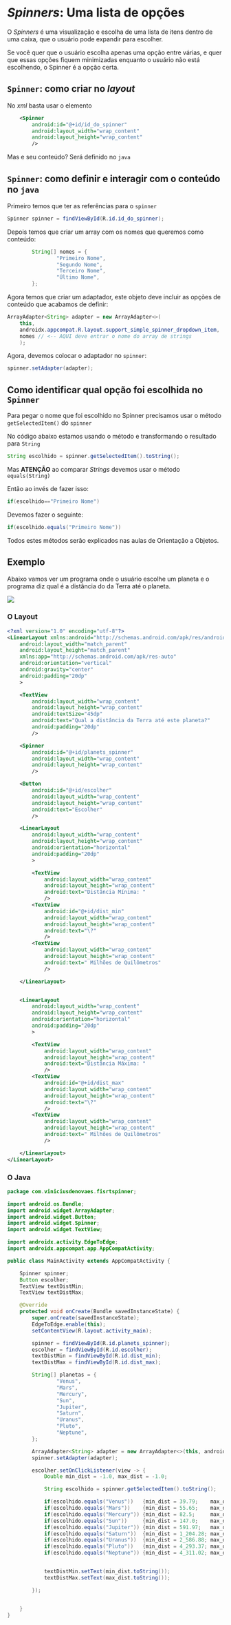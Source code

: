 # *Spinners*: Uma lista de opções

O *Spinners* é uma visualização e escolha de uma lista de itens dentro de uma caixa, que o usuário pode expandir para escolher.

Se você quer que o usuário escolha apenas uma opção entre várias, e quer que essas opções fiquem minimizadas enquanto o usuário não está escolhendo, o Spinner é a opção certa.

## `Spinner`: como criar no *layout*

No *xml* basta usar o elemento <spinner>


```xml
    <Spinner
        android:id="@+id/id_do_spinner"
        android:layout_width="wrap_content"
        android:layout_height="wrap_content"
        />
```

Mas e seu conteúdo? Será definido no `java`

## `Spinner`: como definir e interagir com o conteúdo no `java`

Primeiro temos que ter as referências para o `spinner`

```java
Spinner spinner = findViewById(R.id.id_do_spinner);
```

Depois temos que criar um array com os nomes que queremos como conteúdo:

```java
        String[] nomes = {
                "Primeiro Nome",
                "Segundo Nome",
                "Terceiro Nome",
                "Último Nome",
        };
```

Agora temos que criar um adaptador, este objeto deve incluir as opções de conteúdo que acabamos de definir:

```java
ArrayAdapter<String> adapter = new ArrayAdapter<>(
    this, 
    androidx.appcompat.R.layout.support_simple_spinner_dropdown_item, 
    nomes // <-- AQUI deve entrar o nome do array de strings
    );
```

Agora, devemos colocar o adaptador no `spinner`:

```java
spinner.setAdapter(adapter);
```


## Como identificar qual opção foi escolhida no `Spinner`

Para pegar o nome que foi escolhido no Spinner precisamos usar o método `getSelectedItem()` do `spinner`

No código abaixo estamos usando o método e transformando o resultado para `String`

```java
String escolhido = spinner.getSelectedItem().toString();
```

Mas **ATENÇÃO** ao comparar *Strings* devemos usar o método `equals(String)`

Então ao invés de fazer isso:
```java
if(escolhido=="Primeiro Nome")
```


Devemos fazer o seguinte:
```java
if(escolhido.equals("Primeiro Nome"))
```

Todos estes métodos serão explicados nas aulas de Orientação a Objetos.


## Exemplo
Abaixo vamos ver um programa onde o usuário escolhe um planeta e o programa diz qual é a distância do da Terra até o planeta.


![](spinner.jpeg)

### O Layout

```xml
<?xml version="1.0" encoding="utf-8"?>
<LinearLayout xmlns:android="http://schemas.android.com/apk/res/android"
    android:layout_width="match_parent"
    android:layout_height="match_parent"
    xmlns:app="http://schemas.android.com/apk/res-auto"
    android:orientation="vertical"
    android:gravity="center"
    android:padding="20dp"
    >

    <TextView
        android:layout_width="wrap_content"
        android:layout_height="wrap_content"
        android:textSize="45dp"
        android:text="Qual a distância da Terra até este planeta?"
        android:padding="20dp"
        />

    <Spinner
        android:id="@+id/planets_spinner"
        android:layout_width="wrap_content"
        android:layout_height="wrap_content"
        />

    <Button
        android:id="@+id/escolher"
        android:layout_width="wrap_content"
        android:layout_height="wrap_content"
        android:text="Escolher"
        />

    <LinearLayout
        android:layout_width="wrap_content"
        android:layout_height="wrap_content"
        android:orientation="horizontal"
        android:padding="20dp"
        >

        <TextView
            android:layout_width="wrap_content"
            android:layout_height="wrap_content"
            android:text="Distância Mínima: "
            />
        <TextView
            android:id="@+id/dist_min"
            android:layout_width="wrap_content"
            android:layout_height="wrap_content"
            android:text="\?"
            />
        <TextView
            android:layout_width="wrap_content"
            android:layout_height="wrap_content"
            android:text=" Milhões de Quilômetros"
            />

    </LinearLayout>


    <LinearLayout
        android:layout_width="wrap_content"
        android:layout_height="wrap_content"
        android:orientation="horizontal"
        android:padding="20dp"
        >

        <TextView
            android:layout_width="wrap_content"
            android:layout_height="wrap_content"
            android:text="Distância Máxima: "
            />
        <TextView
            android:id="@+id/dist_max"
            android:layout_width="wrap_content"
            android:layout_height="wrap_content"
            android:text="\?"
            />
        <TextView
            android:layout_width="wrap_content"
            android:layout_height="wrap_content"
            android:text=" Milhões de Quilômetros"
            />

    </LinearLayout>
</LinearLayout>

```

### O Java


```java
package com.viniciusdenovaes.fisrtspinner;

import android.os.Bundle;
import android.widget.ArrayAdapter;
import android.widget.Button;
import android.widget.Spinner;
import android.widget.TextView;

import androidx.activity.EdgeToEdge;
import androidx.appcompat.app.AppCompatActivity;

public class MainActivity extends AppCompatActivity {

    Spinner spinner;
    Button escolher;
    TextView textDistMin;
    TextView textDistMax;

    @Override
    protected void onCreate(Bundle savedInstanceState) {
        super.onCreate(savedInstanceState);
        EdgeToEdge.enable(this);
        setContentView(R.layout.activity_main);

        spinner = findViewById(R.id.planets_spinner);
        escolher = findViewById(R.id.escolher);
        textDistMin = findViewById(R.id.dist_min);
        textDistMax = findViewById(R.id.dist_max);

        String[] planetas = {
                "Venus",
                "Mars",
                "Mercury",
                "Sun",
                "Jupiter",
                "Saturn",
                "Uranus",
                "Pluto",
                "Neptune",
        };

        ArrayAdapter<String> adapter = new ArrayAdapter<>(this, androidx.appcompat.R.layout.support_simple_spinner_dropdown_item, planetas);
        spinner.setAdapter(adapter);

        escolher.setOnClickListener(view -> {
            Double min_dist = -1.0, max_dist = -1.0;

            String escolhido = spinner.getSelectedItem().toString();

            if(escolhido.equals("Venus"))   {min_dist = 39.79;    max_dist = 259.71;}
            if(escolhido.equals("Mars"))    {min_dist = 55.65;    max_dist = 399.58;}
            if(escolhido.equals("Mercury")) {min_dist = 82.5;     max_dist = 216.3;}
            if(escolhido.equals("Sun"))     {min_dist = 147.0;    max_dist = 152.1;}
            if(escolhido.equals("Jupiter")) {min_dist = 591.97;   max_dist = 965.52;}
            if(escolhido.equals("Saturn"))  {min_dist = 1_204.28; max_dist = 1_652.48;}
            if(escolhido.equals("Uranus"))  {min_dist = 2_586.88; max_dist = 3_154.91;}
            if(escolhido.equals("Pluto"))   {min_dist = 4_293.37; max_dist = 7_523.53;}
            if(escolhido.equals("Neptune")) {min_dist = 4_311.02; max_dist = 4_685.02;}


            textDistMin.setText(min_dist.toString());
            textDistMax.setText(max_dist.toString());

        });


    }
}


```

